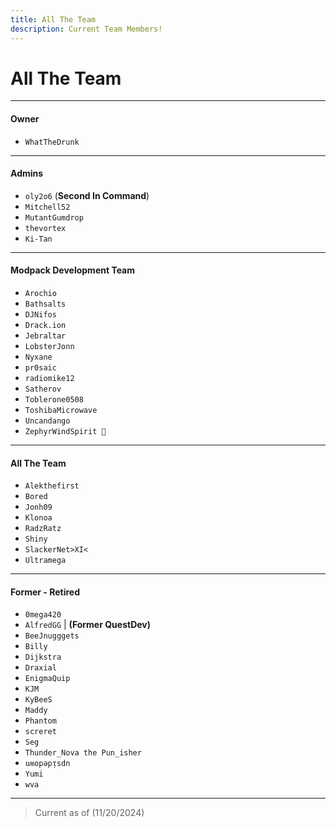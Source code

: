 ```yaml
---
title: All The Team
description: Current Team Members!
---
```


# All The Team

<!--- ALL TEAM LIST CHANGED MUST BE PROOFREAD BY AN ADMIN --->

---

#### Owner

- `WhatTheDrunk`

---

#### Admins

- `oly2o6` (**Second In Command**)
- `Mitchell52`
- `MutantGumdrop`
- `thevortex`
- `Ki-Tan`

---

#### Modpack Development Team

- `Arochio`
- `Bathsalts`
- `DJNifos`
- `Drack.ion`
- `Jebraltar`
- `LobsterJonn`
- `Nyxane`
- `pr0saic`
- `radiomike12`
- `Satherov`
- `Toblerone0508`
- `ToshibaMicrowave`
- `Uncandango`
- `ZephyrWindSpirit 🐉`

---

#### All The Team

- `Alekthefirst`
- `Bored`
- `Jonh09`
- `Klonoa`
- `RadzRatz`
- `Shiny`
- `SlackerNet>XI<`
- `Ultramega`

---

#### Former - Retired

- `0mega420`
- `AlfredGG` | **(Former QuestDev)**
- `BeeJnugggets`
- `Billy`
- `Dijkstra`
- `Draxial`
- `EnigmaQuip`
- `KJM`
- `KyBeeS`
- `Maddy`
- `Phantom`
- `screret`
- `Seg`
- `Thunder_Nova the Pun_isher`
- `uʍopǝpᴉsdn`
- `Yumi`
- `wva`

---

> Current as of (11/20/2024)
